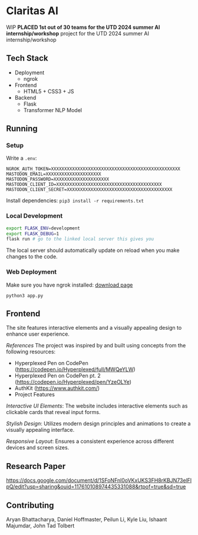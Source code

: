 # Claritas AI

WIP
**PLACED 1st out of 30 teams for the UTD 2024 summer AI internship/workshop**
project for the UTD 2024 summer AI internship/workshop

## Tech Stack
* Deployment
  * ngrok
* Frontend
  * HTML5 + CSS3 + JS
* Backend
  * Flask
  * Transformer NLP Model

## Running

### Setup
Write a `.env`:
```
NGROK_AUTH_TOKEN=XXXXXXXXXXXXXXXXXXXXXXXXXXXXXXXXXXXXXXXXXXXXXXXXX
MASTODON_EMAIL=XXXXXXXXXXXXXXXXXXXXX
MASTODON_PASSWORD=XXXXXXXXXXXXXXXXXXXXX
MASTODON_CLIENT_ID=XXXXXXXXXXXXXXXXXXXXXXXXXXXXXXXXXXXXXXXX
MASTODON_CLIENT_SECRET=XXXXXXXXXXXXXXXXXXXXXXXXXXXXXXXXXXXXXXXX
```

Install dependencies: `pip3 install -r requirements.txt`

### Local Development

```bash
export FLASK_ENV=development
export FLASK_DEBUG=1
flask run # go to the linked local server this gives you
```
The local server should automatically update on reload when you make changes to the code.

### Web Deployment

Make sure you have ngrok installed: [download page](https://ngrok.com/download)

`python3 app.py`

## Frontend

The site features interactive elements and a visually appealing design to enhance user experience.

*References*
The project was inspired by and built using concepts from the following resources:

 * Hyperplexed Pen on CodePen (https://codepen.io/Hyperplexed/full/MWQeYLW)
 * Hyperplexed Pen on CodePen pt. 2 (https://codepen.io/Hyperplexed/pen/YzeOLYe)
 * AuthKit (https://www.authkit.com/)
 * Project Features

*Interactive UI Elements*: The website includes interactive elements such as clickable cards that reveal input forms.

*Stylish Design*: Utilizes modern design principles and animations to create a visually appealing interface.

*Responsive Layout*: Ensures a consistent experience across different devices and screen sizes.

## Research Paper
https://docs.google.com/document/d/1SFoNFnl0oVKxUKS3FH8rKBJN73elFlpQ/edit?usp=sharing&ouid=117610108974435331088&rtpof=true&sd=true
## Contributing
Aryan Bhattacharya, Daniel Hoffmaster, Peilun Li, Kyle Liu, Ishaant Majumdar, John Tad Tolbert
